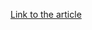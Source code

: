 [Link to the article](https://www.huntress.com/blog/effortless-phishing-simulations-now-part-of-huntress-security-awareness-training)
